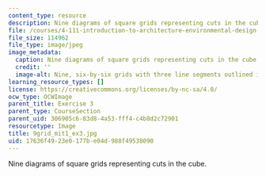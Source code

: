 ```yaml
---
content_type: resource
description: Nine diagrams of square grids representing cuts in the cube.
file: /courses/4-111-introduction-to-architecture-environmental-design-spring-2014/17636f4923e0177be04d988f49538090_9grid_mit1_ex3.jpg
file_size: 114962
file_type: image/jpeg
image_metadata:
  caption: Nine diagrams of square grids representing cuts in the cube.
  credit: ''
  image-alt: Nine, six-by-six grids with three line segments outlined in each.
learning_resource_types: []
license: https://creativecommons.org/licenses/by-nc-sa/4.0/
ocw_type: OCWImage
parent_title: Exercise 3
parent_type: CourseSection
parent_uid: 306905c6-83d8-4a53-fff4-c4b8d2c72901
resourcetype: Image
title: 9grid_mit1_ex3.jpg
uid: 17636f49-23e0-177b-e04d-988f49538090
---
```

Nine diagrams of square grids representing cuts in the cube.